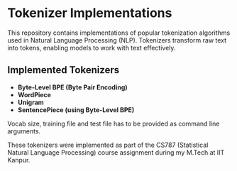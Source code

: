 # Tokenizer Implementations

This repository contains implementations of popular tokenization algorithms used in Natural Language Processing (NLP). Tokenizers transform raw text into tokens, enabling models to work with text effectively.

## Implemented Tokenizers
- **Byte-Level BPE (Byte Pair Encoding)**  
- **WordPiece**  
- **Unigram**  
- **SentencePiece (using Byte-Level BPE)**    

Vocab size, training file and test file has to be provided as command line arguments.

These tokenizers were implemented as part of the CS787 (Statistical Natural Language Processing) course assignment during my M.Tech at IIT Kanpur.
